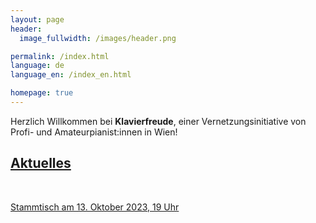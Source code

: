 ```yaml
---
layout: page
header:
  image_fullwidth: /images/header.png

permalink: /index.html
language: de
language_en: /index_en.html

homepage: true
---
```


Herzlich Willkommen bei <b>Klavierfreude</b>, einer
Vernetzungsinitiative von Profi- und Amateurpianist:innen in Wien!

## <a href="/veranstaltungen/">Aktuelles</a> <a name="Veranstaltungen"/>

&nbsp;<br>

[Stammtisch am 13. Oktober 2023, 19 Uhr](/veranstaltungen/stammtische/stammtisch-2023-10-13/)



